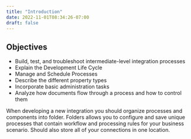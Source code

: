 ```yaml
---
title: "Introduction"
date: 2022-11-01T08:34:26-07:00
draft: false
---
```

Objectives
----------
* Build, test, and troubleshoot intermediate-level integration processes
* Explain the Development Life Cycle
* Manage and Schedule Processes
* Describe the different property types
* Incorporate basic administration tasks
* Analyze how documents flow through a process and how to control them

When developing a new integration you should organize processes and components into folder.  Folders allows you to configure and save unique processes that contain workflow and processing rules for your business scenario.  Should also store all of your connections in one location.  

